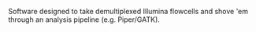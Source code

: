 Software designed to take demultiplexed Illumina flowcells and shove 'em through an analysis pipeline (e.g. Piper/GATK).
